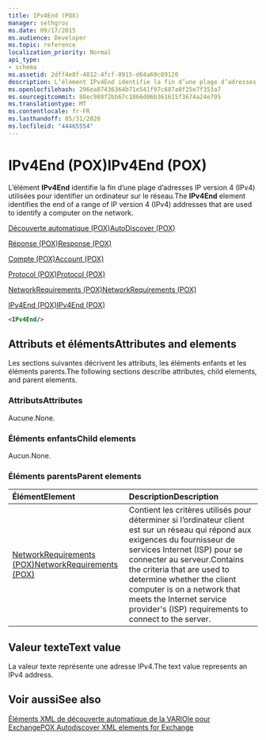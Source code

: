 ```yaml
---
title: IPv4End (POX)
manager: sethgros
ms.date: 09/17/2015
ms.audience: Developer
ms.topic: reference
localization_priority: Normal
api_type:
- schema
ms.assetid: 2dff4e8f-4812-4fcf-8915-d64a69c89120
description: L’élément IPv4End identifie la fin d’une plage d’adresses IP version 4 (IPv4) utilisées pour identifier un ordinateur sur le réseau.
ms.openlocfilehash: 296ea87436364b71e541f97c687a8f25e7f353a7
ms.sourcegitcommit: 88ec988f2bb67c1866d06b361615f3674a24e795
ms.translationtype: MT
ms.contentlocale: fr-FR
ms.lasthandoff: 05/31/2020
ms.locfileid: "44465554"
---
```

# <a name="ipv4end-pox"></a><span data-ttu-id="3fb38-103">IPv4End (POX)</span><span class="sxs-lookup"><span data-stu-id="3fb38-103">IPv4End (POX)</span></span>

<span data-ttu-id="3fb38-104">L’élément **IPv4End** identifie la fin d’une plage d’adresses IP version 4 (IPv4) utilisées pour identifier un ordinateur sur le réseau.</span><span class="sxs-lookup"><span data-stu-id="3fb38-104">The **IPv4End** element identifies the end of a range of IP version 4 (IPv4) addresses that are used to identify a computer on the network.</span></span> 
  
[<span data-ttu-id="3fb38-105">Découverte automatique (POX)</span><span class="sxs-lookup"><span data-stu-id="3fb38-105">AutoDiscover (POX)</span></span>](autodiscover-pox.md)
  
[<span data-ttu-id="3fb38-106">Réponse (POX)</span><span class="sxs-lookup"><span data-stu-id="3fb38-106">Response (POX)</span></span>](response-pox.md)
  
[<span data-ttu-id="3fb38-107">Compte (POX)</span><span class="sxs-lookup"><span data-stu-id="3fb38-107">Account (POX)</span></span>](account-pox.md)
  
[<span data-ttu-id="3fb38-108">Protocol (POX)</span><span class="sxs-lookup"><span data-stu-id="3fb38-108">Protocol (POX)</span></span>](protocol-pox.md)
  
[<span data-ttu-id="3fb38-109">NetworkRequirements (POX)</span><span class="sxs-lookup"><span data-stu-id="3fb38-109">NetworkRequirements (POX)</span></span>](networkrequirements-pox.md)
  
[<span data-ttu-id="3fb38-110">IPv4End (POX)</span><span class="sxs-lookup"><span data-stu-id="3fb38-110">IPv4End (POX)</span></span>](ipv4end-pox.md)
  
```xml
<IPv4End/>
```

## <a name="attributes-and-elements"></a><span data-ttu-id="3fb38-111">Attributs et éléments</span><span class="sxs-lookup"><span data-stu-id="3fb38-111">Attributes and elements</span></span>

<span data-ttu-id="3fb38-112">Les sections suivantes décrivent les attributs, les éléments enfants et les éléments parents.</span><span class="sxs-lookup"><span data-stu-id="3fb38-112">The following sections describe attributes, child elements, and parent elements.</span></span>
  
### <a name="attributes"></a><span data-ttu-id="3fb38-113">Attributs</span><span class="sxs-lookup"><span data-stu-id="3fb38-113">Attributes</span></span>

<span data-ttu-id="3fb38-114">Aucune.</span><span class="sxs-lookup"><span data-stu-id="3fb38-114">None.</span></span>
  
### <a name="child-elements"></a><span data-ttu-id="3fb38-115">Éléments enfants</span><span class="sxs-lookup"><span data-stu-id="3fb38-115">Child elements</span></span>

<span data-ttu-id="3fb38-116">Aucun.</span><span class="sxs-lookup"><span data-stu-id="3fb38-116">None.</span></span>
  
### <a name="parent-elements"></a><span data-ttu-id="3fb38-117">Éléments parents</span><span class="sxs-lookup"><span data-stu-id="3fb38-117">Parent elements</span></span>

|<span data-ttu-id="3fb38-118">**Élément**</span><span class="sxs-lookup"><span data-stu-id="3fb38-118">**Element**</span></span>|<span data-ttu-id="3fb38-119">**Description**</span><span class="sxs-lookup"><span data-stu-id="3fb38-119">**Description**</span></span>|
|:-----|:-----|
|[<span data-ttu-id="3fb38-120">NetworkRequirements (POX)</span><span class="sxs-lookup"><span data-stu-id="3fb38-120">NetworkRequirements (POX)</span></span>](networkrequirements-pox.md) <br/> |<span data-ttu-id="3fb38-121">Contient les critères utilisés pour déterminer si l’ordinateur client est sur un réseau qui répond aux exigences du fournisseur de services Internet (ISP) pour se connecter au serveur.</span><span class="sxs-lookup"><span data-stu-id="3fb38-121">Contains the criteria that are used to determine whether the client computer is on a network that meets the Internet service provider's (ISP) requirements to connect to the server.</span></span>  <br/> |
   
## <a name="text-value"></a><span data-ttu-id="3fb38-122">Valeur texte</span><span class="sxs-lookup"><span data-stu-id="3fb38-122">Text value</span></span>

<span data-ttu-id="3fb38-123">La valeur texte représente une adresse IPv4.</span><span class="sxs-lookup"><span data-stu-id="3fb38-123">The text value represents an IPv4 address.</span></span>
  
## <a name="see-also"></a><span data-ttu-id="3fb38-124">Voir aussi</span><span class="sxs-lookup"><span data-stu-id="3fb38-124">See also</span></span>



[<span data-ttu-id="3fb38-125">Éléments XML de découverte automatique de la VARIOle pour Exchange</span><span class="sxs-lookup"><span data-stu-id="3fb38-125">POX Autodiscover XML elements for Exchange</span></span>](pox-autodiscover-xml-elements-for-exchange.md)


